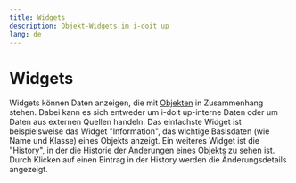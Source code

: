 ```yaml
---
title: Widgets
description: Objekt-Widgets im i-doit up
lang: de
---
```


# Widgets

Widgets können Daten anzeigen, die mit [Objekten](./objects.md) in Zusammenhang stehen. Dabei kann es sich entweder um i-doit up-interne Daten oder um Daten aus externen Quellen handeln. Das einfachste Widget ist beispielsweise das Widget "Information", das wichtige Basisdaten (wie Name und Klasse) eines Objekts anzeigt. Ein weiteres Widget ist die "History", in der die Historie der Änderungen eines Objekts zu sehen ist. Durch Klicken auf einen Eintrag in der History werden die Änderungsdetails angezeigt.
